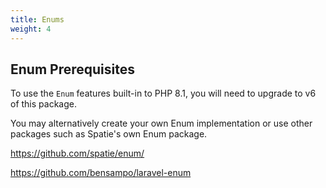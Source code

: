 ```yaml
---
title: Enums
weight: 4
---
```


## Enum Prerequisites

To use the `Enum` features built-in to PHP 8.1, you will need to upgrade to v6 of this package.

You may alternatively create your own Enum implementation or use other packages such as Spatie's own Enum package.

https://github.com/spatie/enum/

https://github.com/bensampo/laravel-enum